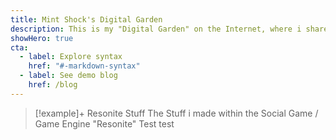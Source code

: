 ```yaml
---
title: Mint Shock's Digital Garden
description: This is my "Digital Garden" on the Internet, where i share the stuff i make.
showHero: true
cta:
  - label: Explore syntax
    href: "#-markdown-syntax"
  - label: See demo blog
    href: /blog
---
```



> [!example]+ Resonite Stuff 
> The Stuff i made within the Social Game / Game Engine "Resonite" 
Test
test

